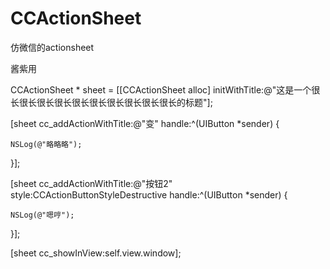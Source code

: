 # CCActionSheet
仿微信的actionsheet

酱紫用

CCActionSheet * sheet = [[CCActionSheet alloc] initWithTitle:@"这是一个很长很长很长很长很长很长很长很长很长很长的标题"];

[sheet cc_addActionWithTitle:@"变" handle:^(UIButton *sender) {

    NSLog(@"略略略");

}];

[sheet cc_addActionWithTitle:@"按钮2" style:CCActionButtonStyleDestructive handle:^(UIButton *sender) {

    NSLog(@"嗯哼");

}];

[sheet cc_showInView:self.view.window];
